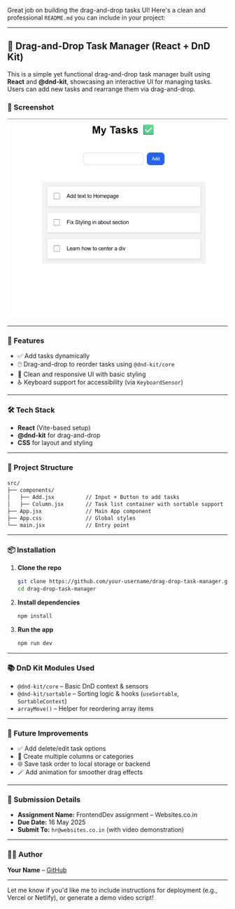 Great job on building the drag-and-drop tasks UI! Here's a clean and professional `README.md` you can include in your project:

---

## 🧩 Drag-and-Drop Task Manager (React + DnD Kit)

This is a simple yet functional drag-and-drop task manager built using **React** and **@dnd-kit**, showcasing an interactive UI for managing tasks. Users can add new tasks and rearrange them via drag-and-drop.

### 📸 Screenshot

![Task Manager Screenshot](./Screenshot%202025-05-12%20164152.png)


---

### 🚀 Features

* ✅ Add tasks dynamically
* 🖱️ Drag-and-drop to reorder tasks using `@dnd-kit/core`
* 🎨 Clean and responsive UI with basic styling
* ♿️ Keyboard support for accessibility (via `KeyboardSensor`)

---

### 🛠️ Tech Stack

* **React** (Vite-based setup)
* **@dnd-kit** for drag-and-drop
* **CSS** for layout and styling

---

### 📁 Project Structure

```
src/
├── components/
│   ├── Add.jsx          // Input + Button to add tasks
│   ├── Column.jsx       // Task list container with sortable support
├── App.jsx              // Main App component
├── App.css              // Global styles
└── main.jsx             // Entry point
```

---

### 📦 Installation

1. **Clone the repo**

   ```bash
   git clone https://github.com/your-username/drag-drop-task-manager.git
   cd drag-drop-task-manager
   ```

2. **Install dependencies**

   ```bash
   npm install
   ```

3. **Run the app**

   ```bash
   npm run dev
   ```

---

### 📚 DnD Kit Modules Used

* `@dnd-kit/core` – Basic DnD context & sensors
* `@dnd-kit/sortable` – Sorting logic & hooks (`useSortable`, `SortableContext`)
* `arrayMove()` – Helper for reordering array items

---

### 🔮 Future Improvements

* ✅ Add delete/edit task options
* 🧱 Create multiple columns or categories
* 🌐 Save task order to local storage or backend
* 🪄 Add animation for smoother drag effects

---

### 📧 Submission Details

* **Assignment Name:** FrontendDev assignment – Websites.co.in
* **Due Date:** 16 May 2025
* **Submit To:** `hr@websites.co.in` (with video demonstration)

---

### 👨‍💻 Author

**Your Name** – [GitHub](https://github.com/your-username)

---

Let me know if you'd like me to include instructions for deployment (e.g., Vercel or Netlify), or generate a demo video script!
